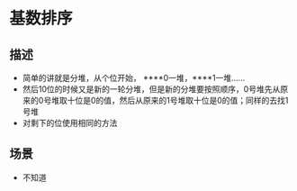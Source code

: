 # 基数排序

## 描述
 - 简单的讲就是分堆，从个位开始， ****0一堆，****1一堆......
 - 然后10位的时候又是新的一轮分堆，但是新的分堆要按照顺序，0号堆先从原来的0号堆取十位是0的值，然后从原来的1号堆取十位是0的值；同样的去找1号堆
 - 对剩下的位使用相同的方法

## 场景
 - 不知道